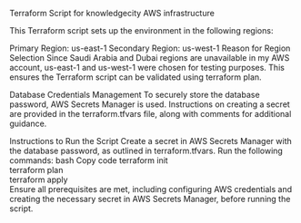 Terraform Script for knowledgecity AWS infrastructure

This Terraform script sets up the environment in the following regions:

Primary Region: us-east-1
Secondary Region: us-west-1
Reason for Region Selection
Since Saudi Arabia and Dubai regions are unavailable in my AWS account, us-east-1 and us-west-1 were chosen for testing purposes. This ensures the Terraform script can be validated using terraform plan.

Database Credentials Management
To securely store the database password, AWS Secrets Manager is used. Instructions on creating a secret are provided in the terraform.tfvars file, along with comments for additional guidance.

Instructions to Run the Script
Create a secret in AWS Secrets Manager with the database password, as outlined in terraform.tfvars.
Run the following commands:
bash
Copy code
terraform init  
terraform plan  
terraform apply  
Ensure all prerequisites are met, including configuring AWS credentials and creating the necessary secret in AWS Secrets Manager, before running the script.

